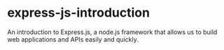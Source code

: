 # express-js-introduction
An introduction to Express.js, a node.js framework that allows us to build web applications and APIs easily and quickly.
